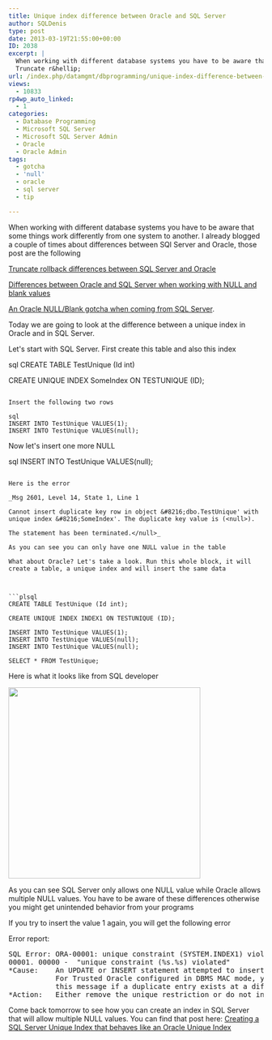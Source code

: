 ```yaml
---
title: Unique index difference between Oracle and SQL Server
author: SQLDenis
type: post
date: 2013-03-19T21:55:00+00:00
ID: 2038
excerpt: |
  When working with different database systems you have to be aware that some things work differently from one system to another. I already blogged a couple of times about differences between SQl Server and Oracle, those post are the following
  Truncate r&hellip;
url: /index.php/datamgmt/dbprogramming/unique-index-difference-between-oracle/
views:
  - 10833
rp4wp_auto_linked:
  - 1
categories:
  - Database Programming
  - Microsoft SQL Server
  - Microsoft SQL Server Admin
  - Oracle
  - Oracle Admin
tags:
  - gotcha
  - 'null'
  - oracle
  - sql server
  - tip

---
```

When working with different database systems you have to be aware that some things work differently from one system to another. I already blogged a couple of times about differences between SQl Server and Oracle, those post are the following
  
[Truncate rollback differences between SQL Server and Oracle][1]
  
[Differences between Oracle and SQL Server when working with NULL and blank values][2]
  
[An Oracle NULL/Blank gotcha when coming from SQL Server][3]. 

Today we are going to look at the difference between a unique index in Oracle and in SQL Server.

Let's start with SQL Server. First create this table and also this index

sql
CREATE TABLE TestUnique (Id int)


CREATE UNIQUE INDEX SomeIndex ON TESTUNIQUE (ID);
```

Insert the following two rows

sql
INSERT INTO TestUnique VALUES(1);
INSERT INTO TestUnique VALUES(null);
```

Now let's insert one more NULL

sql
INSERT INTO TestUnique VALUES(null);
```

Here is the error
  
_Msg 2601, Level 14, State 1, Line 1
  
Cannot insert duplicate key row in object &#8216;dbo.TestUnique' with unique index &#8216;SomeIndex'. The duplicate key value is (<null>).
  
The statement has been terminated.</null>_

As you can see you can only have one NULL value in the table

What about Oracle? Let's take a look. Run this whole block, it will create a table, a unique index and will insert the same data
  


```plsql
CREATE TABLE TestUnique (Id int);

CREATE UNIQUE INDEX INDEX1 ON TESTUNIQUE (ID);

INSERT INTO TestUnique VALUES(1);
INSERT INTO TestUnique VALUES(null);
INSERT INTO TestUnique VALUES(null);

SELECT * FROM TestUnique;
```

Here is what it looks like from SQL developer

<div class="image_block">
  <a href="/wp-content/uploads/blogs/DataMgmt/Denis/Oracle/OracleSQLOutput.PNG?mtime=1363737088"><img alt="" src="/wp-content/uploads/blogs/DataMgmt/Denis/Oracle/OracleSQLOutput.PNG?mtime=1363737088" width="379" height="377" /></a>
</div>

As you can see SQL Server only allows one NULL value while Oracle allows multiple NULL values. You have to be aware of these differences otherwise you might get unintended behavior from your programs

If you try to insert the value 1 again, you will get the following error

Error report:

<pre>SQL Error: ORA-00001: unique constraint (SYSTEM.INDEX1) violated
00001. 00000 -  "unique constraint (%s.%s) violated"
*Cause:    An UPDATE or INSERT statement attempted to insert a duplicate key.
           For Trusted Oracle configured in DBMS MAC mode, you may see
           this message if a duplicate entry exists at a different level.
*Action:   Either remove the unique restriction or do not insert the key.</pre>

Come back tomorrow to see how you can create an index in SQL Server that will allow multiple NULL values. You can find that post here: [Creating a SQL Server Unique Index that behaves like an Oracle Unique Index][4]

 [1]: /index.php/DataMgmt/DBAdmin/MSSQLServerAdmin/truncate-rollback-differences-between-sql
 [2]: /index.php/DataMgmt/DBProgramming/Oracle/differences-between-oracle-and-sql
 [3]: /index.php/DataMgmt/DBProgramming/Oracle/an-oracle-null-blank-gotcha
 [4]: /index.php/DataMgmt/DBProgramming/MSSQLServer/creating-a-sql-server-unique